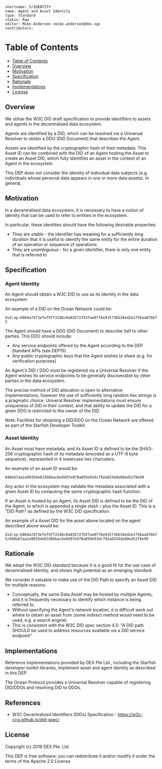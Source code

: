 ```
shortname: 5/IDENTITY
name: Agent and Asset Identity
type: Standard
status: Raw
editor: Mike Anderson <mike.anderson@dex.sg>
contributors: 
```

Table of Contents
=================

   * [Table of Contents](#table-of-contents)
   * [Overview](#overview)
   * [Motivation](#motivation)
   * [Specification](#specification)
   * [Rationale](#rationale)
   * [Implementations](#implementations)
   * [License](#license)

## Overview

We utilise the W3C DID draft specification to provide identifiers to assets and agents in the 
decentralised data ecosystem.

*Agents* are identified by a DID, which can be resolved via a Universal Resolver to obtain a DDO 
(DID Document) that describes the Agent.

*Assets* are identified by the cryptographic hash of their metadata. This Asset ID can be combined 
with the DID of an Agent hosting the Asset to create an Asset DID, which fully identifies an
asset in the context of an Agent in the ecosystem.

This DEP does *not* consider the identity of individual data subjects (e.g. individuals whose
personal data appears in one or more data assets). In general, 

## Motivation

In a decentralised data ecosystem, it is necessary to have a notion of identity that can be used to 
refer to entities in the ecosystem. 

In particular, these identities should have the following desirable properties:

- They are *stable* - the identifier has meaning for a sufficiently long duration that it is useful to
identify the same entity for the entire duration of an operation or sequence of operations
- They are *unambiguous* - for a given identifier, there is only one entity that is referred to

## Specification

### Agent Identity

An Agent should obtain a W3C DID to use as its identity in the data ecosystem.

An example of a DID on the Ocean Network could be:

`did:op:6064a7d73efef9ff22dbc0a03572763fae0f76e935736b34ed2e1f56aa07bbf5`

The Agent should have a DDO (DID Document) to describe itslf to other parties. This DDO should include:

- Any service endpoints offered by the Agent according to the DEP Standard APIs (see DEP15)
- Any public cryptographic keys that the Agent wishes to share (e.g. for verification purposes)

An Agent's DID / DDO must be registered via a Universal Resolver if the Agent wishes its service 
endpoints to be generally discoverable by other parties in the data ecosystem.

The precise method of DID allocation is open to alternative implementations, however the use
of sufficiently long random hex strings is a pragmatic choice. Univeral Resolver implementations 
must ensure uniqueness of DID in their context, and that ability to update the DID for a given DDO
is restricted to the owner of the DID.

Note: Facilities for obtaining a DID/DDO on the Ocean Network are offered as part of the Starfish 
Developer Toolkit.

### Asset Identity

An Asset must have metadata, and its Asset ID is defined to be the SHA3-256 cryptographic hash of 
its metadata (encoded as a UTF-8 byte sequence), represented in 4 lowercase hex charcaters. 

An example of an asset ID would be:

`840eb7aa2a9935de63366bacbe9d97e978a859e93dc792a0334de60ed52f8e99`

Any actor in the ecosystem may validate the metadata associated with a given Asset ID by computing 
the same cryptographic hash function.

If an Asset is hosted by an Agent, its Asset DID is defined to be the DID of the Agent, to 
which is appended a single slash `/` plus the Asset ID. This is a "DID Path" as defined by the
W3C DID specification.

An example of a Asset DID for the asset above located on the agent described above would be:

`did:op:6064a7d73efef9ff22dbc0a03572763fae0f76e935736b34ed2e1f56aa07bbf5/840eb7aa2a9935de63366bacbe9d97e978a859e93dc792a0334de60ed52f8e99`

## Rationale

We adopt the W3C DID standard because it is a good fit for the use case of decentralised identity, and
shows high potential as an emerging standard.

We consider it valuable to make use of the DID Path to specify an Asset DID for multiple reasons:
- Conceptually, the same Data Asset may be hosted by multiple Agents, and it is frequently 
necessary to identify which instance is being referred to. 
- Without specifying the Agent's network location, it is difficult work out where to obtain an asset from 
(some indirect method would need to be used, e.g. a search engine)
- This is consistent with the W3C DID spec section 4.5: "A DID path SHOULD be used to address resources 
available via a DID service endpoint"

## Implementations

Reference implementations provided by DEX Pte Ltd., including the Starfish developer toolkit libraries,
implement asset and agent identity as described in this DEP.

The Ocean Protocol provides a Universal Resolver capable of registering DID/DDOs and resolving 
DID to DDOs.

## References

* W3C Decentralized Identifiers (DIDs) Specification - https://w3c-ccg.github.io/did-spec/

## License

Copyright (c) 2019 DEX Pte. Ltd.

This DEP is free software; you can redistribute it and/or modify it under the terms of the Apache 2.0 License
